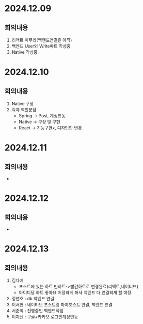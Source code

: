 # 2024.12.09
## 회의내용

1. 리액트 마무리(백엔드연결은 아직)
2. 백엔드 User와 Write파트 작성중
3. Native 작성중

# 2024.12.10
## 회의내용

1. Native 구상
2. 각자 역할분담
    - Spring -> Post, 계정연동
    - Native -> 구상 및 구현
    - React -> 기능구현x, 디자인만 변경

# 2024.12.11
## 회의내용

-


# 2024.12.12
## 회의내용

-


# 2024.12.13
## 회의내용

1. 김다예 
    - 포스트에 있는 하트 빈하트->빨간하트로 변경완료(리액트,네이티브)
    - 아이디당 하트 좋아요 저장되게 해서 백엔드 다 연결되게 할 예정
2. 정연호 : db 백엔드 연결
3. 이서현 : 네이티브 포스트랑 마이포스트 연결, 백엔드 연결
4. 서준익 : 진행중인 백엔드작업
5. 이지선 : 구글+카카오 로그인계정연동